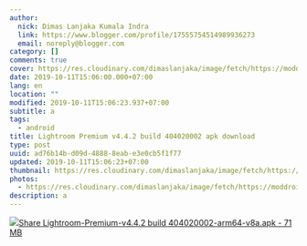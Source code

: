```yaml
---
author:
  nick: Dimas Lanjaka Kumala Indra
  link: https://www.blogger.com/profile/17555754514989936273
  email: noreply@blogger.com
category: []
comments: true
cover: https://res.cloudinary.com/dimaslanjaka/image/fetch/https://moddroid.com/wp-content/uploads/2019/01/adobe-photoshop-lightroom-cc-mod-premium-unlocked-moddroid.png
date: 2019-10-11T15:06:00.000+07:00
lang: en
location: ""
modified: 2019-10-11T15:06:23.937+07:00
subtitle: a
tags:
  - android
title: Lightroom Premium v4.4.2 build 404020002 apk download
type: post
uuid: ad76b14b-d09d-4888-8eab-e3e0cb5f1f77
updated: 2019-10-11T15:06:23+07:00
thumbnail: https://res.cloudinary.com/dimaslanjaka/image/fetch/https://moddroid.com/wp-content/uploads/2019/01/adobe-photoshop-lightroom-cc-mod-premium-unlocked-moddroid.png
photos:
  - https://res.cloudinary.com/dimaslanjaka/image/fetch/https://moddroid.com/wp-content/uploads/2019/01/adobe-photoshop-lightroom-cc-mod-premium-unlocked-moddroid.png
description: a
---
```


<a href="https://res.cloudinary.com/dimaslanjaka/image/fetch/https://moddroid.com/wp-content/uploads/2019/01/adobe-photoshop-lightroom-cc-mod-premium-unlocked-moddroid.png" imageanchor="1" rel="noopener noreferer nofollow"><img border="0" src="https://res.cloudinary.com/dimaslanjaka/image/fetch/https://moddroid.com/wp-content/uploads/2019/01/adobe-photoshop-lightroom-cc-mod-premium-unlocked-moddroid.png" data-original-width="512" data-original-height="512"></a><a href="https://www.mediafire.com/file/tyz3zdcjb2k09yz/Lightroom-Premium-v4.4.2_build_404020002-arm64-v8a.apk/file" rel="noopener noreferer nofollow">Share Lightroom-Premium-v4.4.2 build 404020002-arm64-v8a.apk - 71 MB</a>